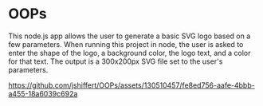 # OOPs
This node.js app allows the user to generate a basic SVG logo based on a few parameters. When running this project in node, the user is asked to enter the shape of the logo, a background color, the logo text, and a color for that text. The output is a 300x200px SVG file set to the user's parameters.


https://github.com/jshiffert/OOPs/assets/130510457/fe8ed756-aafe-4bbb-a455-18a6039c692a

